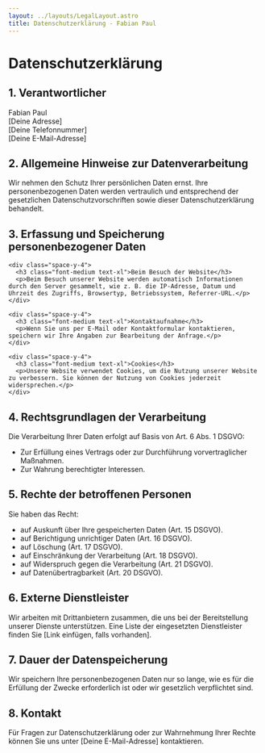 ```yaml
---
layout: ../layouts/LegalLayout.astro
title: Datenschutzerklärung - Fabian Paul
---
```


<div class="font-tt-firs space-y-12">

<h1 class="font-medium text-4xl mb-16">Datenschutzerklärung</h1>

<div class="space-y-8">
  <div class="space-y-4">
    <h2 class="font-medium text-2xl">1. Verantwortlicher</h2>
    <p>
    Fabian Paul<br>
    [Deine Adresse]<br>
    [Deine Telefonnummer]<br>
    [Deine E-Mail-Adresse]
    </p>
  </div>

  <div class="space-y-4">
    <h2 class="font-medium text-2xl">2. Allgemeine Hinweise zur Datenverarbeitung</h2>
    <p>Wir nehmen den Schutz Ihrer persönlichen Daten ernst. Ihre personenbezogenen Daten werden vertraulich und entsprechend der gesetzlichen Datenschutzvorschriften sowie dieser Datenschutzerklärung behandelt.</p>
  </div>

  <div class="space-y-6">
    <h2 class="font-medium text-2xl">3. Erfassung und Speicherung personenbezogener Daten</h2>
    
    <div class="space-y-4">
      <h3 class="font-medium text-xl">Beim Besuch der Website</h3>
      <p>Beim Besuch unserer Website werden automatisch Informationen durch den Server gesammelt, wie z. B. die IP-Adresse, Datum und Uhrzeit des Zugriffs, Browsertyp, Betriebssystem, Referrer-URL.</p>
    </div>

    <div class="space-y-4">
      <h3 class="font-medium text-xl">Kontaktaufnahme</h3>
      <p>Wenn Sie uns per E-Mail oder Kontaktformular kontaktieren, speichern wir Ihre Angaben zur Bearbeitung der Anfrage.</p>
    </div>

    <div class="space-y-4">
      <h3 class="font-medium text-xl">Cookies</h3>
      <p>Unsere Website verwendet Cookies, um die Nutzung unserer Website zu verbessern. Sie können der Nutzung von Cookies jederzeit widersprechen.</p>
    </div>
  </div>

  <div class="space-y-4">
    <h2 class="font-medium text-2xl">4. Rechtsgrundlagen der Verarbeitung</h2>
    <p>Die Verarbeitung Ihrer Daten erfolgt auf Basis von Art. 6 Abs. 1 DSGVO:</p>
    <ul class="list-disc pl-6 space-y-2">
      <li>Zur Erfüllung eines Vertrags oder zur Durchführung vorvertraglicher Maßnahmen.</li>
      <li>Zur Wahrung berechtigter Interessen.</li>
    </ul>
  </div>

  <div class="space-y-4">
    <h2 class="font-medium text-2xl">5. Rechte der betroffenen Personen</h2>
    <p>Sie haben das Recht:</p>
    <ul class="list-disc pl-6 space-y-2">
      <li>auf Auskunft über Ihre gespeicherten Daten (Art. 15 DSGVO).</li>
      <li>auf Berichtigung unrichtiger Daten (Art. 16 DSGVO).</li>
      <li>auf Löschung (Art. 17 DSGVO).</li>
      <li>auf Einschränkung der Verarbeitung (Art. 18 DSGVO).</li>
      <li>auf Widerspruch gegen die Verarbeitung (Art. 21 DSGVO).</li>
      <li>auf Datenübertragbarkeit (Art. 20 DSGVO).</li>
    </ul>
  </div>

  <div class="space-y-4">
    <h2 class="font-medium text-2xl">6. Externe Dienstleister</h2>
    <p>Wir arbeiten mit Drittanbietern zusammen, die uns bei der Bereitstellung unserer Dienste unterstützen. Eine Liste der eingesetzten Dienstleister finden Sie [Link einfügen, falls vorhanden].</p>
  </div>

  <div class="space-y-4">
    <h2 class="font-medium text-2xl">7. Dauer der Datenspeicherung</h2>
    <p>Wir speichern Ihre personenbezogenen Daten nur so lange, wie es für die Erfüllung der Zwecke erforderlich ist oder wir gesetzlich verpflichtet sind.</p>
  </div>

  <div class="space-y-4">
    <h2 class="font-medium text-2xl">8. Kontakt</h2>
    <p>Für Fragen zur Datenschutzerklärung oder zur Wahrnehmung Ihrer Rechte können Sie uns unter [Deine E-Mail-Adresse] kontaktieren.</p>
  </div>
</div>

</div>